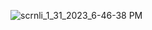 ![scrnli_1_31_2023_6-46-38 PM](https://user-images.githubusercontent.com/94375735/215771779-6afc0435-a648-42bf-ba12-24f7f4caa431.gif)
